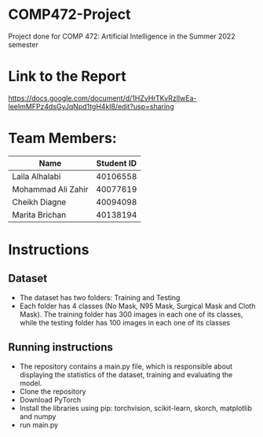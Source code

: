 # COMP472-Project
Project done for COMP 472: Artificial Intelligence in the Summer 2022 semester

# Link to the Report
https://docs.google.com/document/d/1HZvHrTKvRzlIwEa-leeImMFPz4dsGyJqNpd1tgH4kl8/edit?usp=sharing

# Team Members:

| Name               | Student ID |
| ------------------ | ---------- |
| Laila Alhalabi     | 40106558   |
| Mohammad Ali Zahir | 40077619   |
| Cheikh Diagne      | 40094098   |
| Marita Brichan     | 40138194   |

# Instructions 

## Dataset
- The dataset has two folders: Training and Testing
- Each folder has 4 classes (No Mask, N95 Mask, Surgical Mask and Cloth Mask). The training folder has 300 images in each one of its classes, while the testing folder has 100 images in each one of its classes
  
## Running instructions
- The repository contains a main.py file, which is responsible about displaying the statistics of the dataset, training and evaluating the model. 
- Clone the repository 
- Download PyTorch
- Install the libraries using pip: torchvision, scikit-learn, skorch, matplotlib and numpy
- run main.py
